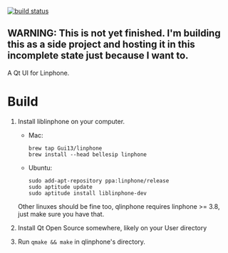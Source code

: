 [![build status](http://ci.neolyse.info/projects/1/status.png?ref=master)](http://ci.neolyse.info/projects/1?ref=master)

## WARNING: This is not yet finished. I'm building this as a side project and hosting it in this incomplete state just because I want to.

A Qt UI for Linphone.

# Build


1. Install liblinphone on your computer.

    - Mac:
    
          brew tap Gui13/linphone
          brew install --head bellesip linphone 

    - Ubuntu:
    
          sudo add-apt-repository ppa:linphone/release
          sudo aptitude update
          sudo aptitude install liblinphone-dev

    Other linuxes should be fine too, qlinphone requires linphone >= 3.8, just make sure you have that.

2. Install Qt Open Source somewhere, likely on your User directory

3. Run `qmake && make` in qlinphone's directory.
